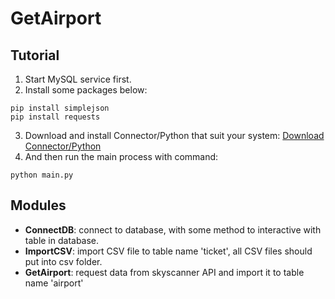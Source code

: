# GetAirport
## Tutorial
1. Start MySQL service first.
2. Install some packages below:
```
pip install simplejson
pip install requests
```
3. Download and install Connector/Python that suit your system: [Download Connector/Python](http://dev.mysql.com/downloads/connector/python/)
4. And then run the main process with command:
```
python main.py
```
## Modules
* **ConnectDB**: connect to database, with some method to interactive with table in database.
* **ImportCSV**: import CSV file to table name 'ticket', all CSV files should put into csv folder.
* **GetAirport**: request data from skyscanner API and import it to table name 'airport'